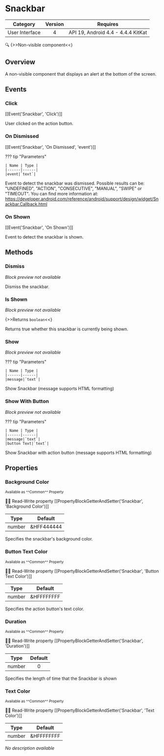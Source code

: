 # Snackbar

| Category | Version | Requires |
|:--------:|:-------:|:--------:|
|User Interface|4|API 19, Android 4.4 - 4.4.4 KitKat|

:mag: {>>Non-visible component<<}

## Overview

A non-visible component that displays an alert at the bottom of the screen.

## Events

### Click

[[Event('Snackbar', 'Click')]]

User clicked on the action button.

### On Dismissed

[[Event('Snackbar', 'On Dismissed', 'event')]]

??? tip "Parameters"

    | Name | Type |
    |------|------|
    |event|`text`|


Event to detect the snackbar was dismissed. Possible results can be: "UNDEFINED", "ACTION", "CONSECUTIVE", "MANUAL", "SWIPE" or "TIMEOUT". You can find more information at: https://developer.android.com/reference/android/support/design/widget/Snackbar.Callback.html

### On Shown

[[Event('Snackbar', 'On Shown')]]

Event to detect the snackbar is shown.

## Methods

### Dismiss

_Block preview not available_

Dismiss the snackbar.

### Is Shown

_Block preview not available_

{>>Returns `boolean`<<}

Returns true whether this snackbar is currently being shown.

### Show

_Block preview not available_

??? tip "Parameters"

    | Name | Type |
    |------|------|
    |message|`text`|


Show Snackbar (message supports HTML formatting)

### Show With Button

_Block preview not available_

??? tip "Parameters"

    | Name | Type |
    |------|------|
    |message|`text`|
    |button Text|`text`|


Show Snackbar with action button (message supports HTML formatting)

## Properties

### Background Color

<small>Available as ^^Common^^ Property</small>

:eyes::pencil: Read-Write property
[[PropertyBlockGetterAndSetter('Snackbar', 'Background Color')]]

| Type | Default |
|:----:|:-------:|
|number|&HFF444444|

Specifies the snackbar's background color.

### Button Text Color

<small>Available as ^^Common^^ Property</small>

:eyes::pencil: Read-Write property
[[PropertyBlockGetterAndSetter('Snackbar', 'Button Text Color')]]

| Type | Default |
|:----:|:-------:|
|number|&HFFFFFFFF|

Specifies the action button's text color.

### Duration

<small>Available as ^^Common^^ Property</small>

:eyes::pencil: Read-Write property
[[PropertyBlockGetterAndSetter('Snackbar', 'Duration')]]

| Type | Default |
|:----:|:-------:|
|number|0|

Specifies the length of time that the Snackbar is shown

### Text Color

<small>Available as ^^Common^^ Property</small>

:eyes::pencil: Read-Write property
[[PropertyBlockGetterAndSetter('Snackbar', 'Text Color')]]

| Type | Default |
|:----:|:-------:|
|number|&HFFFFFFFF|

_No description available_